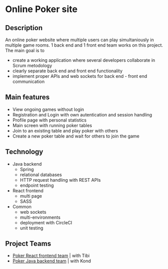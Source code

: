 # Online Poker site

## Description

An online poker website where multiple users can play simultaniously in multiple game rooms.
1 back end and 1 front end team works on this project.
The main goal is to
- create a working application where several developers collaborate in Scrum metodology
- clearly separate back end and front end functionality
- implement proper APIs and web sockets for back end - front end communication


## Main features

 - View ongoing games without login
 - Registration and Login with own autentication and session handling
 - Profile page with personal statistics
 - Main screen with running poker tables
 - Join to an existing table and play poker with others
 - Create a new poker table and wait for others to join the game


## Technology

- Java backend
	- Spring
	- relational databases
	- HTTP request handling with REST APIs
	- endpoint testing
- React frontend
	- multi page
	- SASS
- Common
	- web sockets
	- multi-environments
	- deployment with CircleCI
	- unit testing


## Project Teams
 
 - [Poker React frontend team]() | with Tibi
 - [Poker Java backend team]() | with Kond
